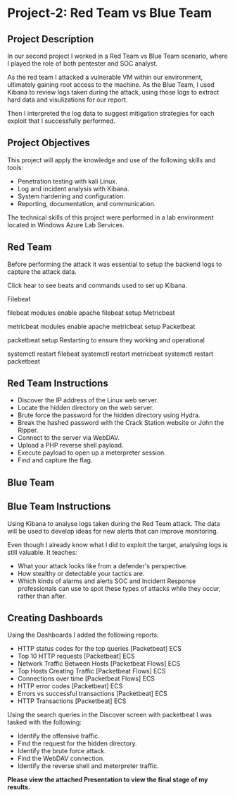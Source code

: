 # Project-2: Red Team vs Blue Team

## Project Description

In our second project I worked in a Red Team vs Blue Team scenario, where I played the role of both pentester and SOC analyst.

As the red team I attacked a vulnerable VM within our environment, ultimately gaining root access to the machine. As the Blue Team, I used Kibana to review logs taken during the attack, using those logs to extract hard data and visulizations for our report.

Then I interpreted the log data to suggest mitigation strategies for each exploit that I successfully performed.

## Project Objectives

This project will apply the knowledge and use of the following skills and tools:

- Penetration testing with kali Linux.
- Log and incident analysis with Kibana.
- System hardening and configuration.
- Reporting, documentation, and communication.

The technical skills of this project were performed in a lab environment located in Windows Azure Lab Services.

## **Red Team**

Before performing the attack it was essential to setup the backend logs to capture the attack data.

Click hear to see beats and commands used to set up Kibana.

Filebeat

filebeat modules enable apache
filebeat setup
Metricbeat

metricbeat modules enable apache
metricbeat setup
Packetbeat

packetbeat setup
Restarting to ensure they working and operational

systemctl restart filebeat
systemctl restart metricbeat
systemctl restart packetbeat

## Red Team Instructions

- Discover the IP address of the Linux web server.
- Locate the hidden directory on the web server.
- Brute force the password for the hidden directory using Hydra.
- Break the hashed password with the Crack Station website or John the Ripper.
- Connect to the server via WebDAV.
- Upload a PHP reverse shell payload.
- Execute payload to open up a meterpreter session.
- Find and capture the flag.

## **Blue Team**

## Blue Team Instructions

Using Kibana to analyse logs taken during the Red Team attack. The data will be used to develop ideas for new alerts that can improve monitoring.

Even though I already know what I did to exploit the target, analysing logs is still valuable. It teaches:

- What your attack looks like from a defender's perspective.
- How stealthy or detectable your tactics are.
- Which kinds of alarms and alerts SOC and Incident Response professionals can use to spot these types of attacks while they occur, rather than after.

## Creating Dashboards

Using the Dashboards I added the following reports:

- HTTP status codes for the top queries [Packetbeat] ECS
- Top 10 HTTP requests [Packetbeat] ECS
- Network Traffic Between Hosts [Packetbeat Flows] ECS
- Top Hosts Creating Traffic [Packetbeat Flows] ECS
- Connections over time [Packetbeat Flows] ECS
- HTTP error codes [Packetbeat] ECS
- Errors vs successful transactions [Packetbeat] ECS
- HTTP Transactions [Packetbeat] ECS

Using the search queries in the Discover screen with packetbeat I was tasked with the following:

- Identify the offensive traffic.
- Find the request for the hidden directory.
- Identify the brute force attack.
- Find the WebDAV connection.
- Identify the reverse shell and meterpreter traffic.

**Please view the attached Presentation to view the final stage of my results.**
